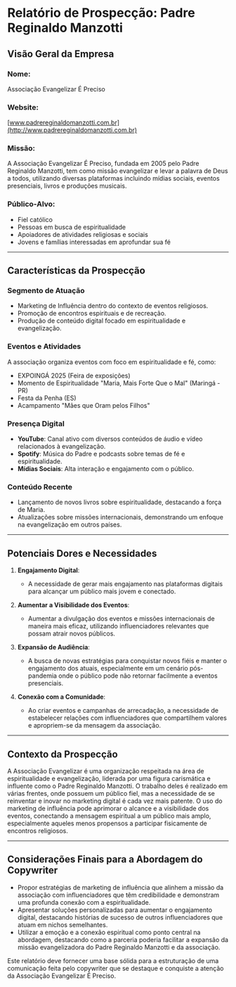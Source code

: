 # Relatório de Prospecção: Padre Reginaldo Manzotti

## Visão Geral da Empresa

### Nome:
Associação Evangelizar É Preciso

### Website:
[www.padrereginaldomanzotti.com.br](http://www.padrereginaldomanzotti.com.br)

### Missão:
A Associação Evangelizar É Preciso, fundada em 2005 pelo Padre Reginaldo Manzotti, tem como missão evangelizar e levar a palavra de Deus a todos, utilizando diversas plataformas incluindo mídias sociais, eventos presenciais, livros e produções musicais. 

### Público-Alvo:
- Fiel católico
- Pessoas em busca de espiritualidade
- Apoiadores de atividades religiosas e sociais
- Jovens e famílias interessadas em aprofundar sua fé

---

## Características da Prospecção

### Segmento de Atuação
- Marketing de Influência dentro do contexto de eventos religiosos.
- Promoção de encontros espirituais e de recreação.
- Produção de conteúdo digital focado em espiritualidade e evangelização.

### Eventos e Atividades
A associação organiza eventos com foco em espiritualidade e fé, como:
- EXPOINGÁ 2025 (Feira de exposições)
- Momento de Espiritualidade "Maria, Mais Forte Que o Mal" (Maringá - PR)
- Festa da Penha (ES)
- Acampamento "Mães que Oram pelos Filhos"

### Presença Digital
- **YouTube**: Canal ativo com diversos conteúdos de áudio e vídeo relacionados à evangelização.
- **Spotify**: Música do Padre e podcasts sobre temas de fé e espiritualidade.
- **Mídias Sociais**: Alta interação e engajamento com o público.

### Conteúdo Recente
- Lançamento de novos livros sobre espiritualidade, destacando a força de Maria.
- Atualizações sobre missões internacionais, demonstrando um enfoque na evangelização em outros países.

---

## Potenciais Dores e Necessidades

1. **Engajamento Digital**:
   - A necessidade de gerar mais engajamento nas plataformas digitais para alcançar um público mais jovem e conectado.

2. **Aumentar a Visibilidade dos Eventos**:
   - Aumentar a divulgação dos eventos e missões internacionais de maneira mais eficaz, utilizando influenciadores relevantes que possam atrair novos públicos.

3. **Expansão de Audiência**:
   - A busca de novas estratégias para conquistar novos fiéis e manter o engajamento dos atuais, especialmente em um cenário pós-pandemia onde o público pode não retornar facilmente a eventos presenciais.

4. **Conexão com a Comunidade**:
   - Ao criar eventos e campanhas de arrecadação, a necessidade de estabelecer relações com influenciadores que compartilhem valores e apropriem-se da mensagem da associação.

---

## Contexto da Prospecção

A Associação Evangelizar é uma organização respeitada na área de espiritualidade e evangelização, liderada por uma figura carismática e influente como o Padre Reginaldo Manzotti. O trabalho deles é realizado em várias frentes, onde possuem um público fiel, mas a necessidade de se reinventar e inovar no marketing digital é cada vez mais patente. O uso do marketing de influência pode aprimorar o alcance e a visibilidade dos eventos, conectando a mensagem espiritual a um público mais amplo, especialmente aqueles menos propensos a participar fisicamente de encontros religiosos.

---

## Considerações Finais para a Abordagem do Copywriter

- Propor estratégias de marketing de influência que alinhem a missão da associação com influenciadores que têm credibilidade e demonstram uma profunda conexão com a espiritualidade.
- Apresentar soluções personalizadas para aumentar o engajamento digital, destacando histórias de sucesso de outros influenciadores que atuam em nichos semelhantes.
- Utilizar a emoção e a conexão espiritual como ponto central na abordagem, destacando como a parceria poderia facilitar a expansão da missão evangelizadora do Padre Reginaldo Manzotti e da associação.

Este relatório deve fornecer uma base sólida para a estruturação de uma comunicação feita pelo copywriter que se destaque e conquiste a atenção da Associação Evangelizar É Preciso.